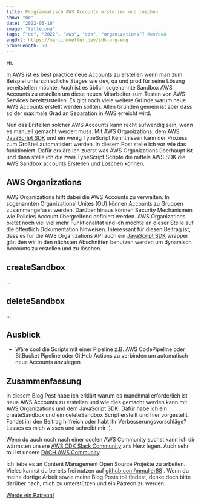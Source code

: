 ```yaml
---
title: Programmatisch AWS Accounts erstellen und löschen
show: "no"
date: "2022-05-10"
image: "title.png"
tags: ["de", "2022", "aws", "sdk", "organizations"] #nofeed
engUrl: https://martinmueller.dev/sdk-org-eng
pruneLength: 50
---
```


Hi.

In AWS ist es best practice neue Accounts zu erstellen wenn man zum Beispiel unterschiedliche Stages wie dev, qa und prod für seine Lösung bereitstellen möchte. Auch ist es üblich sogenannte Sandbox AWS Accounts zu erstellen um diese neuen Mitarbeiter zum Testen von AWS Services bereitzustellen. Es gibt noch viele weitere Gründe warum neue AWS Accounts erstellt werden sollten. Allen Gründen gemein ist aber dass so der maximale Grad an Separation in AWS erreicht wird.

Nun das Erstellen solcher AWS Accounts kann recht aufwendig sein, wenn es manuell gemacht werden muss. Mit AWS Organizations, dem AWS [JavaScript SDK](https://docs.aws.amazon.com/AWSJavaScriptSDK/latest/AWS/Organizations.html) und ein wenig TypeScript Kenntnissen kann der Prozess zum Großteil automatisiert werden. In diesem Post stelle ich vor wie das funktioniert. Dafür erkläre ich zuerst was AWS Organizations überhaupt ist und dann stelle ich die zwei TypeScript Scripte die mittels AWS SDK die AWS Sandbox accounts Erstellen und Löschen können.

## AWS Organizations

AWS Organizations hilft dabei die AWS Accounts zu verwalten. In sogenannten Organizational Unites (OU) können Accounts zu Gruppen zusammengefasst werden. Darüber hinaus können Security Mechanismen wie Policies Account übergreifend definiert werden. AWS Organizations bietet noch viel viel mehr Funktionalität und ich möchte an dieser Stelle auf die öffentlich Dokumentation hinweisen. Interessant für diesen Beitrag ist, dass es für die AWS Organizations API auch ein [JavaScript SDK](https://docs.aws.amazon.com/AWSJavaScriptSDK/latest/AWS/Organizations.html) wrapper gibt den wir in den nächsten Abschnitten benutzen werden um dynamisch Accounts zu erstellen und zu löschen.

## createSandbox

...

## deleteSandbox

...

## Ausblick

- Wäre cool die Scripts mit einer Pipeline z.B. AWS CodePipeline oder BitBucket Pipeline oder GitHub Actions zu verbinden um automatisch neue Accounts anzulegen

## Zusammenfassung

In diesem Blog Post habe ich erklärt warum es manchmal erforderlich ist neue AWS Accounts zu erstellen und wie dies gemacht werden kann mit AWS Organizations und dem JavaScript SDK. Dafür habe ich ein createSandbox und ein deleteSandbox Script erstellt und hier vorgestellt. Fandet ihr den Beitrag hilfreich oder habt ihr Verbesserungsvorschläge? Lasses es mich wissen und schreibt mir :).

Wenn du auch noch nach einer coolen AWS Community suchst kann ich dir wärmsten unsere [AWS CDK Slack Community](https://join.slack.com/t/cdk-dev/shared_invite/zt-xtpfmrqt-6ormYTA0hLdpMSAtTkM_2A) ans Herz legen. Auch sehr toll ist unsere [DACH AWS Community](https://join.slack.com/t/awscommunityde/shared_invite/zt-11ptmeylu-zpdZBIWmlbF9NNI3hY0Upw).

Ich liebe es an Content Management Open Source Projekte zu arbeiten. Vieles kannst du bereits frei nutzen auf [github.com/mmuller88](https://github.com/mmuller88) . Wenn du meine dortige Arbeit sowie meine Blog Posts toll findest, denke doch bitte darüber nach, mich zu unterstützen und ein Patreon zu werden:

<a href="https://www.patreon.com/bePatron?u=29010217" data-patreon-widget-type="become-patron-button">Werde ein Patreon!</a><script async src="https://c6.patreon.com/becomePatronButton.bundle.js"></script>
